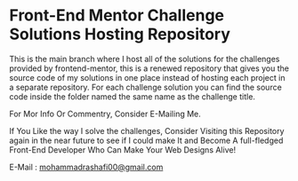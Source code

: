 # Front-End Mentor Challenge Solutions Hosting Repository
This is the main branch where I host all of the solutions for the challenges provided by frontend-mentor, this is a renewed repository that gives you the source code of my solutions in one place instead of hosting each project in a separate repository.
For each challenge solution you can find the source code inside the folder named the same name as the challenge title.

For Mor Info Or Commentry, Consider E-Mailing Me.

If You Like the way I solve the challenges, Consider Visiting this Repository again in the near future to see if I could make It and Become A full-fledged Front-End Developer Who Can Make Your Web Designs Alive!

E-Mail : mohammadrashafi00@gmail.com
